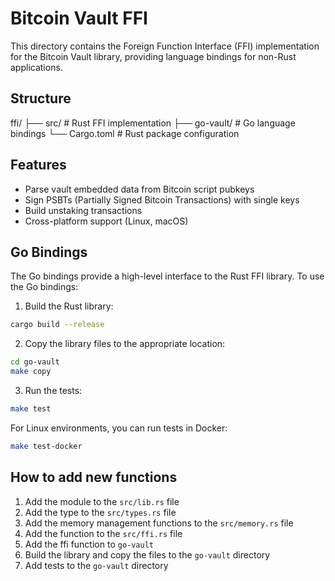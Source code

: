 # Bitcoin Vault FFI

This directory contains the Foreign Function Interface (FFI) implementation for the Bitcoin Vault library, providing language bindings for non-Rust applications.

## Structure

ffi/
├── src/ # Rust FFI implementation
├── go-vault/ # Go language bindings
└── Cargo.toml # Rust package configuration

## Features

- Parse vault embedded data from Bitcoin script pubkeys
- Sign PSBTs (Partially Signed Bitcoin Transactions) with single keys
- Build unstaking transactions
- Cross-platform support (Linux, macOS)

## Go Bindings

The Go bindings provide a high-level interface to the Rust FFI library. To use the Go bindings:

1. Build the Rust library:

```bash
cargo build --release
```

2. Copy the library files to the appropriate location:

```bash
cd go-vault
make copy
```

3. Run the tests:

```bash
make test
```

For Linux environments, you can run tests in Docker:

```bash
make test-docker
```

## How to add new functions

1. Add the module to the `src/lib.rs` file
2. Add the type to the `src/types.rs` file
3. Add the memory management functions to the `src/memory.rs` file
4. Add the function to the `src/ffi.rs` file
5. Add the ffi function to `go-vault`
6. Build the library and copy the files to the `go-vault` directory
7. Add tests to the `go-vault` directory
